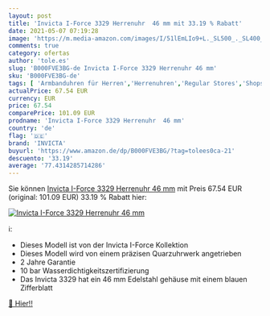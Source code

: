 ```yaml
---
layout: post
title: 'Invicta I-Force 3329 Herrenuhr  46 mm mit 33.19 % Rabatt'
date: 2021-05-07 07:19:28
image: 'https://m.media-amazon.com/images/I/51lEmLIo9+L._SL500_._SL400_.jpg'
comments: true
category: ofertas
author: 'tole.es'
slug: 'B000FVE3BG-de Invicta I-Force 3329 Herrenuhr 46 mm'
sku: 'B000FVE3BG-de'
tags: [ 'Armbanduhren für Herren','Herrenuhren','Regular Stores','Shops','Uhren','invicta', ]
actualPrice: 67.54 EUR
currency: EUR
price: 67.54
comparePrice: 101.09 EUR
prodname: 'Invicta I-Force 3329 Herrenuhr  46 mm'
country: 'de'
flag: '🇩🇪'
brand: 'INVICTA'
buyurl: 'https://www.amazon.de/dp/B000FVE3BG/?tag=tolees0ca-21'
descuento: '33.19'
average: '77.4314285714286'
---
```


Sie können [Invicta I-Force 3329 Herrenuhr  46 mm](https://www.amazon.de/dp/B000FVE3BG/?tag=tolees0ca-21) mit Preis 67.54 EUR (original: 101.09 EUR) 33.19 % Rabatt hier:

[![Invicta I-Force 3329 Herrenuhr  46 mm](https://m.media-amazon.com/images/I/51lEmLIo9+L._SL500_._SL400_.jpg)](https://www.amazon.de/dp/B000FVE3BG/?tag=tolees0ca-21)

ℹ️:

- Dieses Modell ist von der Invicta I-Force Kollektion
- Dieses Modell wird von einem präzisen Quarzuhrwerk angetrieben
- 2 Jahre Garantie
- 10 bar Wasserdichtigkeitszertifizierung
- Das Invicta 3329 hat ein 46 mm Edelstahl gehäuse mit einem blauen Zifferblatt

[🛒 Hier!!](https://www.amazon.de/dp/B000FVE3BG/?tag=tolees0ca-21)
